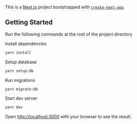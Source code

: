 This is a [Next.js](https://nextjs.org/) project bootstrapped with [`create-next-app`](https://github.com/vercel/next.js/tree/canary/packages/create-next-app).

## Getting Started

Run the following commands at the root of the project directory

Install dependencies

```bash
yarn install
```

Setup database

```bash
yarn setup:db
```

Run migrations

```bash
yarn migrate:db
```

Start dev server

```bash
yarn dev
```

Open [http://localhost:3000](http://localhost:3000) with your browser to see the result.
